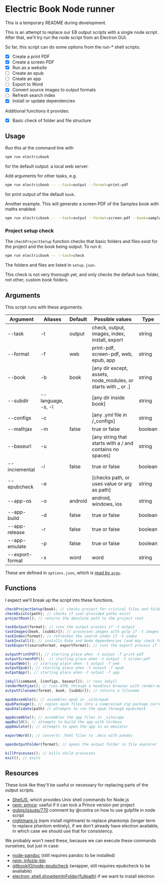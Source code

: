# Electric Book Node runner

This is a temporary README during development.

This is an attempt to replace our EB output scripts with a single node script. After that, we'll try run the node script from an Electron GUI.

So far, this script can do some options from the run-* shell scripts:

- [x]  Create a print PDF
- [x]  Create a screen PDF
- [x]  Run as a website
- [ ]  Create an epub
- [ ]  Create an app
- [ ]  Export to Word
- [x]  Convert source images to output formats
- [ ]  Refresh search index
- [x]  Install or update dependencies

Additional functions it provides:

- [x] Basic check of folder and file structure

## Usage

Run this at the command line with

```sh
npm run electricbook
```

for the default output: a local web server.

Add arguments for other tasks, e.g.

```sh
npm run electricbook -- --task=output --format=print-pdf
```

for print output of the default `book`.

Another example. This will generate a screen PDF of the Samples book with maths enabled:

```sh
npm run electricbook -- --task=output --format=screen-pdf --book=samples --mathjax=true
```

### Project setup check

The `checkProjectSetup` function checks that basic folders and files exist for the project and the book being output. To run it:

```sh
npm run electricbook -- --task=check
```

The folders and files are listed in `setup.json`.

This check is not very thorough yet, and only checks the default `book` folder, not other, custom book folders.

## Arguments

This script runs with these arguments:

|     Argument    |      Aliases       | Default |                        Possible values                        |   Type  |
|-----------------|--------------------|---------|---------------------------------------------------------------|---------|
| --task          | -t                 | output  | check, output, images, index, install, export                 | string  |
| --format        | -f                 | web     | print-pdf, screen-pdf, web, epub, app                         | string  |
| --book          | -b                 | book    | [any dir except, assets, node_modules, or starts with _ or .] | string  |
| --subdir        | --language, -s, -l |         | [any dir inside book]                                         | string  |
| --configs       | -c                 |         | [any .yml file in /_configs]                                  | string  |
| --mathjax       | -m                 | false   | true or false                                                 | boolean |
| --baseurl       | -u                 |         | [any string that starts with a / and contains no spaces]      | string  |
| --incremental   | -i                 | false   | true or false                                                 | boolean |
| --epubcheck     | -e                 |         | [checks path, or uses value or arg as path]                   | string  |
| --app-os        | -o                 | android | android, windows, ios                                         | string  |
| --app-build     | -d                 | false   | true or false                                                 | boolean |
| --app-release   | -r                 | false   | true or false                                                 | boolean |
| --app-emulate   | -p                 | false   | true or false                                                 | boolean |
| --export-format | -x                 | word    | word                                                          | string  |

These are defined in `options.json`, which is [read by `argv`](https://www.npmjs.com/package/argv#options).

## Functions

I expect we'll break up the script into these functions.

``` js
checkProjectSetup(book); // checks project for critical files and folders
checkExists(path); // checks if user-provided paths exist
projectRoot(); // returns the absolute path to the project root

taskOutput(format); // runs the output process if -t output
taskImages(book, [subdir]); // processes images with gulp if -t images
taskIndex(format); // refreshes the search index if -t index
taskInstall(); // installs Ruby and Node dependencies (and may check for other application dependencies)
taskExport(sourceFormat, exportFormat); // runs the export process if -t export

outputPrintPdf(); // starting place when -t output -f print-pdf
outputScreenPdf();  // starting place when -t output -f screen-pdf
outputWeb(); // starting place when -t output -f web
outputEpub(); // starting place when -t output -f epub
outputApp(); // starting place when -t output -f app

jekyll(command, [configs, baseurl]); // runs Jekyll
renderMathjax(); // runs HTML through a headless browser with render-mathax.js
outputFilename(format, book, [subdir]); // returns a filename

epubAssemble(); // assembles epub in _site/epub
epubPackage(); // copies epub files into a compressed zip package correctly
epubValidate(path) // attempts to run the epub through epubcheck

appAssemble(); // assembles the app files in _site/app
appBuild(); // attempts to build the app with Cordova
appEmulate(); // attempts to open the app in an emulator

exportWord(); // converts .html files to .docx with pandoc

openOutputFolder(format); // opens the output folder in file explorer

killProcesses(); // kills child processes
exit(); // exits
```

## Resources

These look like they'll be useful or necessary for replacing parts of the output scripts.

- [ShellJS](https://github.com/shelljs/shelljs), which provides Unix shell commands for Node.js
- [npm: prince](https://www.npmjs.com/package/prince): useful if it can lock a Prince version per project
- [gulpjs/issues/770](https://github.com/gulpjs/gulp/issues/770#issuecomment-63121203) comment by @contra on how to use gulpfile in node script
- [nightmare.js](http://www.nightmarejs.org/) (npm install nightmare) to replace phantomjs (longer term to replace phantom entirely), if we don't already have electron available, in which case we should use that for consistency.

We probably won't need these, because we can execute these commands ourselves, but just in case:

- [node-pandoc](https://www.npmjs.com/package/node-pandoc) (still requires pandoc to be installed)
- [npm: infozip-bin](https://www.npmjs.com/package/infozip-bin)
- [gitbookIO/node-epubcheck](https://github.com/gitbookIO/node-epubcheck) (wrapper, still requires epubcheck to be available)
- [electron: shell.showitemInFolder(fullpath)](https://github.com/electron/electron/blob/master/docs/api/shell.md#shellshowiteminfolderfullpath) if we want to install electron
